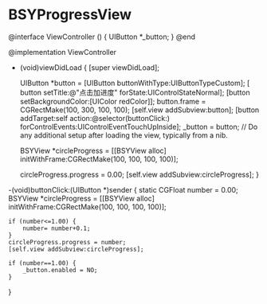# BSYProgressView



@interface ViewController ()
{
    UIButton *_button;
}
@end

@implementation ViewController

- (void)viewDidLoad {
    [super viewDidLoad];
    
    UIButton *button = [UIButton buttonWithType:UIButtonTypeCustom];
    [ button setTitle:@"点击加进度" forState:UIControlStateNormal];
    [button setBackgroundColor:[UIColor redColor]];
    button.frame = CGRectMake(100, 300, 100, 100);
    [self.view addSubview:button];
    [button addTarget:self action:@selector(buttonClick:) forControlEvents:UIControlEventTouchUpInside];
    _button = button;
    // Do any additional setup after loading the view, typically from a nib.
    
    BSYView *circleProgress = [[BSYView alloc] initWithFrame:CGRectMake(100, 100, 100, 100)];
    
    circleProgress.progress = 0.00;
    [self.view addSubview:circleProgress];
}

-(void)buttonClick:(UIButton *)sender
{
    static CGFloat number = 0.00;
    BSYView *circleProgress = [[BSYView alloc] initWithFrame:CGRectMake(100, 100, 100, 100)];
    
    if (number<=1.00) {
        number= number+0.1;
    }
    circleProgress.progress = number;
    [self.view addSubview:circleProgress];

    if (number==1.00) {
        _button.enabled = NO;
    }
}
